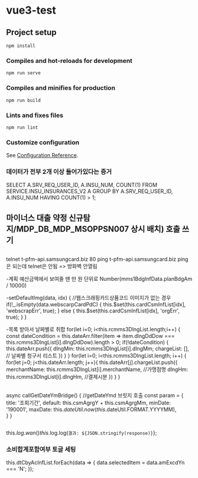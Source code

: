 # vue3-test

## Project setup
```
npm install
```

### Compiles and hot-reloads for development
```
npm run serve
```

### Compiles and minifies for production
```
npm run build
```

### Lints and fixes files
```
npm run lint
```

### Customize configuration
See [Configuration Reference](https://cli.vuejs.org/config/).

### 데이터가 전부 2개 이상 들어가있다는 증거
SELECT A.SRV_REQ_USER_ID, A.INSU_NUM, COUNT(1)
FROM SERVICE.INSU_INSURANCES_V2 A
GROUP BY A.SRV_REQ_USER_ID, A.INSU_NUM
HAVING COUNT(1) > 1;

## 마이너스 대출 약정 신규탐지/MDP_DB_MDP_MSOPPSN007 상시 배치) 호출 쓰기 
##
telnet t-pfm-api.samsungcard.biz 80
ping t-pfm-api.samsungcard.biz
ping은 되는데 telnet은 안됨 => 방화벽 안열림

-계획 예산금액에서 보여줄 땐 만 원 단위로 
Number(mms1BdgInfData.planBdgAm / 10000) 

-setDefaultImg(data, idx) {
  //웹스크래핑카드상품코드 이미지가 없는 경우 
  if(!_.isEmpty(data.webscarpCardPdC) {
    this.$set(this.cardCsmInfList[idx], 'webscrapErr', true);
  } else {
    this.$set(this.cardCsmInfList[idx], 'orgErr', true);
  }
}

-목록 받아서 날짜별로 취합 
for(let i=0; i<this.rcmms3DlngList.length;i++) {
 const dateCondition = 
    this.dateArr.filter(item => item.dlngDdDow === this.rcmms3DlngList[i].dlngDdDow).length > 0;
 if(!dateCondition) {
    this.dateArr.push({
      dlngMm: this.rcmms3DlngList[i].dlngMm;
      chargeList: [], // 날짜별 청구서 리스트
    })
 }
}
for(let i=0; i<this.rcmms3DlngList.length; i++) {
  for(let j=0; j<this.dateArr.length; j++){
    this.dateArr[j].chargeList.push({
      merchantName: this.rcmms3DlngList[i].merchantName, //가맹점명
      dlngHm: this.rcmms3DlngList[i].dlngHm, //결제시분
    })
  }
}


##
async callGetDateYmBridge() {
  //getDateYmd 브릿지 호출
  const param = {
    title: '조회기간',
    default: this.csmAgrgY + this.csmAgrgMm,
    minDate: '190001',
    maxDate: this.$dateUtil.now(this.$dateUtil.FORMAT.YYYYMM),    
  }
}


## 
this.$log.wan()
this.$log.log(`결과: ${JSON.stringify(response)}`};

### 소비합계포함여부 토글 세팅 
this.dtCbyAcInfList.forEach(data => {
  data.selectedItem = data.amExcdYn === 'N';
});


##
